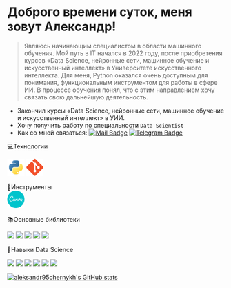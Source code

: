 # Доброго времени суток, меня зовут Александр!

> Являюсь начинающим специалистом в области машинного обучения. Мой путь в IT начался в 2022 году, после приобретения курсов «Data Science, нейронные сети, машинное обучение и искусственный интеллект» в Университете искусственного интеллекта. Для меня, Python оказался очень доступным для понимания, функциональным инструментом для работы в сфере ИИ. В процессе обучения понял, что с этим направлением хочу связать свою дальнейшую деятельность.
* Закончил курсы «Data Science, нейронные сети, машинное обучение и искусственный интеллект» в УИИ.
* Хочу получить работу по специальности `Data Scientist`
* Как со мной связаться: [![Mail Badge](https://img.shields.io/badge/-Mail.ru-blue?style=flat&logo=Mail.ru&logoColor=white)]("mailto:aleksandr95chernykh@mail.ru") [![Telegram Badge](https://img.shields.io/badge/-Telegram-blue?style=flat&logo=Telegram&logoColor=white)](https://t.me/aleksandr95chernykh)

:computer:Технологии  

<img src="https://github.com/devicons/devicon/blob/master/icons/python/python-original.svg" title="Python" alt="python" width="40" height="40"/> <img src="https://github.com/devicons/devicon/blob/master/icons/git/git-original.svg" title="Git" alt="git" width="40" height="40"/>

:wrench:Инструменты  
<img src="https://github.com/devicons/devicon/blob/master/icons/canva/canva-original.svg" title="Canva" alt="canva" width="40" height="40"/>

:books:Основные библиотеки 

<img src="https://img.shields.io/badge/Tensorflow-000000?style=for-the-badge&logo=Tensorflow&logoColor=white"> <img src="https://img.shields.io/badge/Keras-000000?style=for-the-badge&logo=Keras&logoColor=white"> <img src="https://img.shields.io/badge/Numpy-000000?style=for-the-badge&logo=Numpy&logoColor=white"> <img src="https://img.shields.io/badge/Pandas-000000?style=for-the-badge&logo=Pandas&logoColor=white"> <img src="https://img.shields.io/badge/Matplotlib-000000?style=for-the-badge&logo=Matplotlib&logoColor=white"> 

:microscope:Навыки Data Science

<img src="https://img.shields.io/badge/GAN-000000?style=for-the-badge&logo=GAN&logoColor=white"> <img src="https://img.shields.io/badge/CGAN-000000?style=for-the-badge&logo=CGAN&logoColor=white"> <img src="https://img.shields.io/badge/Object Detection-000000?style=for-the-badge&logo=Object Detection&logoColor=white"> <img src="https://img.shields.io/badge/NLP(Seq2Seq, Attention, Transformers)-000000?style=for-the-badge&logo=NLP&logoColor=white"> <img src="https://img.shields.io/badge/reinforce-000000?style=for-the-badge&logo=reinforce&logoColor=white"> <img src="https://img.shields.io/badge/q learning-000000?style=for-the-badge&logo=q learning&logoColor=white">

[![aleksandr95chernykh's GitHub stats](https://github-readme-stats.vercel.app/api?username=aleksandr95chernykh)](https://github.com/aleksandr95chernykh/github-readme-stats&show_icons=true&theme=dracula)
